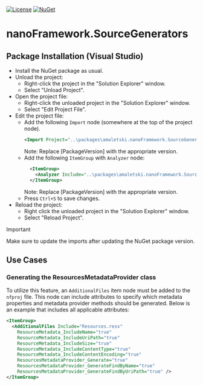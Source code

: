 [![License](https://img.shields.io/badge/License-MIT-blue.svg)](LICENSE)
[![NuGet](https://img.shields.io/nuget/v/amaletski.nanoFramework.SourceGenerators.svg?label=NuGet&style=flat&logo=nuget)](https://www.nuget.org/packages/amaletski.nanoFramework.SourceGenerators/)

# nanoFramework.SourceGenerators

## Package Installation (Visual Studio)

 - Install the NuGet package as usual.
 - Unload the project:
   - Right-click the project in the "Solution Explorer" window.
   - Select "Unload Project".
 - Open the project file:
   - Right-click the unloaded project in the "Solution Explorer" window.
   - Select "Edit Project File".
 - Edit the project file:
   - Add the following `Import` node (somewhere at the top of the project node).
     ```xml
     <Import Project="..\packages\amaletski.nanoFramework.SourceGenerators.[PackageVersion]\build\netnano1.0\amaletski.nanoFramework.SourceGenerators.props" />
     ```
     Note: Replace [PackageVersion] with the appropriate version.
   - Add the following `ItemGroup` with `Analyzer` node:
     ```xml
       <ItemGroup>
         <Analyzer Include="..\packages\amaletski.nanoFramework.SourceGenerators.[PackageVersion]\analyzers\dotnet\cs\*.dll" />
       </ItemGroup>
     ```
     Note: Replace [PackageVersion] with the appropriate version.
   - Press `Ctrl+S` to save changes.
- Reload the project:
   - Right click the unloaded project in the "Solution Explorer" window.
   - Select "Reload Project".

> [!IMPORTANT]
> Make sure to update the imports after updating the NuGet package version.

## Use Cases

### Generating the ResourcesMetadataProvider class

To utilize this feature, an `AdditionalFiles` item node must be added to the `nfproj` file. This node can include attributes to specify which metadata properties and metadata provider methods should be generated. Below is an example that includes all applicable attributes:
```xml
<ItemGroup>
  <AdditionalFiles Include="Resources.resx"
    ResourceMetadata_IncludeName="true"
    ResourceMetadata_IncludeUriPath="true"
    ResourceMetadata_IncludeSize="true"
    ResourceMetadata_IncludeContentType="true"
    ResourceMetadata_IncludeContentEncoding="true"
    ResourcesMetadataProvider_Generate="true"
    ResourcesMetadataProvider_GenerateFindByName="true"
    ResourcesMetadataProvider_GenerateFindByUriPath="true" />
</ItemGroup>
```
